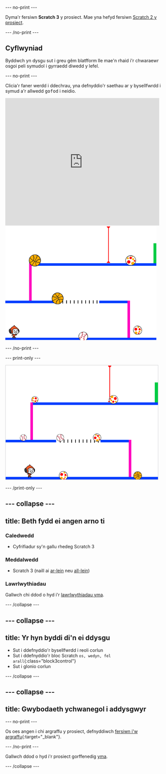 --- no-print ---

Dyma'r fersiwn **Scratch 3** y prosiect. Mae yna hefyd fersiwn [Scratch 2 y prosiect](https://projects.raspberrypi.org/cy-GB/projects/dodgeball-scratch2).

--- /no-print ---

## Cyflwyniad

Byddwch yn dysgu sut i greu gêm blatfform lle mae'n rhaid i'r chwaraewr osgoi peli symudol i gyrraedd diwedd y lefel.

--- no-print ---

Clicia'r faner werdd i ddechrau, yna defnyddio'r saethau ar y bysellfwrdd i symud a'r allwedd <kbd>gofod</kbd> i neidio.

<div class="scratch-preview">
  <iframe allowtransparency="true" width="485" height="402" src="https://scratch.mit.edu/projects/embed/251809924/?autostart=false" frameborder="0" scrolling="no"></iframe>
  <img src="images/dodge-final.png">
</div>

--- /no-print ---

--- print-only ---

![gêm pêl-osgoi yn cael ei chwarae](images/dodgeball-showcase.png)

--- /print-only ---

--- collapse ---
---
title: Beth fydd ei angen arno ti
---

### Caledwedd

+ Cyfrifiadur sy'n gallu rhedeg Scratch 3

### Meddalwedd

+ Scratch 3 (naill ai [ar-lein](https://scratch.mit.edu/projects/editor/) neu [all-lein](https://scratch.mit.edu/download/))

### Lawrlwythiadau

Gallwch chi ddod o hyd i'r [lawrlwythiadau yma](http://rpf.io/p/cy-GB/dodgeball-go).

--- /collapse ---

--- collapse ---
---
title: Yr hyn byddi di'n ei ddysgu
---

+ Sut i ddefnyddio'r bysellfwrdd i reoli corlun
+ Sut i ddefnyddio'r bloc Scratch `os, wedyn, fel arall`{:class="block3control"}
+ Sut i glonio corlun

--- /collapse ---

--- collapse ---
---
title: Gwybodaeth ychwanegol i addysgwyr
---

--- no-print ---

Os oes angen i chi argraffu y prosiect, defnyddiwch [fersiwn i'w argraffu](https://projects.raspberrypi.org/cy-GB/projects/dodgeball/print){:target="_blank"}.

--- /no-print ---

Gallwch ddod o hyd i'r prosiect gorffenedig [yma](http://rpf.io/p/cy-GB/dodgeball-get).

--- /collapse ---